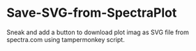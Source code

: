 # Save-SVG-from-SpectraPlot
Sneak and add a button to download plot imag as SVG file from spectra.com using tampermonkey script.
